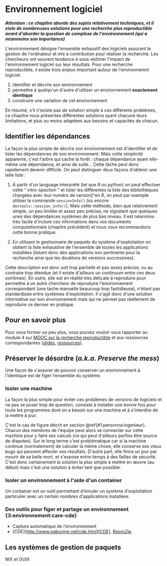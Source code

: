 # Environnement logiciel

***Attention : ce chapitre aborde des sujets relativement techniques, et il eiste de nombreuses solutions pour une recherche plus reproductible avant d'aborder la question de complexe de l'environnement (qui a néanmoins son importance)***

L'environnement désigne l'ensemble exhaustif des logiciels assurant la 
gestion de l'ordinateur et mis à contribution pour réaliser la recherche. 
Les chercheurs ont souvent tendance à sous-estimer l'impact de l'environnement 
logiciel sur leur résultats. Pour une recherche reproductible, il existe trois
enjeux important autour de l'environnemnt logiciel:

1. identifier et décrire son environnement
2. permettre à quelqu'un d'autre d'utiliser un environnement **exactement identique**
3. construire une variation de cet environnement

En résumé, s'il n'existe pas de solution simple à ces différents problèmes,
ce chapitre nous présentes différentes solutions ayant chacune leurs
limitations, et plus ou moins adaptées aux besoins et capacités de chacun.

## Identifier les dépendances

La façon la plus simple de décrire son environnement est d'identifier et 
de lister les dépendances de son environnement. Mais cette simplicité 
apparente, c'est l'arbre qui cache la forêt : chaque dépendance ayant 
elle-même une dépendance, et ainsi de suite... Cette tâche peut donc 
rapidement devenir difficile. On peut distinguer deux façons d'obtenir
une telle liste :

1. À partir d'un language interprété (tel que R ou python) on peut
effectuer cette " intro-spection " et lister les différentes la liste 
des bibilothèques chargées avec leur numéro de version[^en R, on peut 
par exemple utiliser la commande `sessionInfo()` (ou encore 
`devtools::session_info()`]. Mais cette méthode, bien que relativement
simple, un peu limitée et assez peu précise, ne signalant que quelques
unes des dépendances systèmes de plus bas niveau. Il est néanmins très 
facile d'inclure ces informations dans vos documents computationnels 
(chapitre précédent) et nous vous recommandons cette bonne pratique.

2. En utilisant le gestionnaire de paquets du système d'exploitation 
on obtient la liste exhaustive de l'ensemble de toutes les applications
installées (listant donc des applications non pertinente pour la 
recherche ainsi que les doublons de versions successives).

Cette description est donc soit trop partielle et pas assez précise,
ou au contraire trop étendue (et il existe d'ailleurs un continuum 
entre ces deux extrêmes). En outre, elle est en réalité très délicate 
à reproduire pour permettre à un autre chercheur de reproduire l'environnement 
correspondant (une tache manuelle beaucoup trop fastidieuse), n'étant pas 
standardisée entre systèmes d'exploitation. Il s'agit donc d'une solution 
informative sur son environnement mais qui ne permet pas réellement de 
reproduire ce dernier en pratique.


## Pour en savoir plus 
Pour vous former un peu plus, vous pouvez vouloir vous rapporter au
module 4 sur [MOOC sur la recherche
reproductible](https://learninglab.inria.fr/mooc-recherche-reproductible-principes-methodologiques-pour-une-science-transparente/)
et aux ressources correspondantes
([slides](https://gitlab.inria.fr/learninglab/mooc-rr/mooc-rr-ressources/blob/master/module4/slides/C028AL_slides_module4-fr-gz.pdf),
[ressources](https://gitlab.inria.fr/learninglab/mooc-rr/mooc-rr-ressources/blob/master/module4/ressources/resources_environment_fr.org)).

## Préserver le désordre (*a.k.a. Preserve the mess*)

Une façon de s'assurer de pouvoir conserver un environnement à 
l'identique est de figer l'ensemble du système. 

### Isoler une machine

La façon la plus simple pour éviter ces problèmes de versions de
logiciels et ne pas se poser trop de question, consiste à installer
une bonne fois pour toute les programmes dont on a besoin sur une
machine et à s'interdire de la mettre à jour. 

C'est le cas de figure décrit en section \@ref{#1:personna:ingenieur}. 
Chacun des membres de l'équipe peut alors se connecter sur cette machine 
pour y faire ses calculs (ce qui peut d'ailleurs parfois être source de disputes).
Sur le long terme c'est problématique car si la machine continue (normalement) 
de calculer la même chose, elle conserve ses vieux bugs qui peuvent 
affecter vos résultats. D'autre part, elle finira un jour par mourir 
de sa belle mort, et s'expose entre-temps à des failles de sécurité. 
C'est donc certainement la solution la plus simple à mettre en œuvre 
(au début) mais c'est une solution à éviter tant que possible.


### Isoler un environnement à l'aide d'un container

Un container est un outil permettant d'émuler un système d'exploitation
particulier avec un certain nombres d'applications installées.


### Des outils pour figer et partage un environnement {3:environnement:care-cde}

- Capture automatique de l'environnement
- [CDE](http://www.pgbovine.net/cde.html][CDE], [ReproZip](https://vida-nyu.github.io/reprozip/)

## Les systèmes de gestion de paquets

NIX et GUIX

